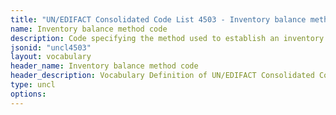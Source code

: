 ```yaml
---
title: "UN/EDIFACT Consolidated Code List 4503 - Inventory balance method code (20B) JSON-LD Vocabulary"
name: Inventory balance method code
description: Code specifying the method used to establish an inventory balance.
jsonid: "uncl4503"
layout: vocabulary
header_name: Inventory balance method code
header_description: Vocabulary Definition of UN/EDIFACT Consolidated Code List 4503 - Inventory balance method code (20B) semantics in HTML format. JSON-LD format is available at [uncl4503.jsonld](/vocabulary/uncl4503.jsonld)
type: uncl
options:
---
```

